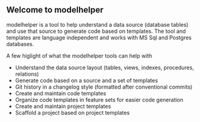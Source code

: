 ## Welcome to modelhelper

modelhelper is a tool to help understand a data source (database tables) and use that source to generate code based on templates.
The tool and templates are language independent and works with MS Sql and Postgres databases.

A few higlight of what the modelhelper tools can help with

- Understand the data source layout (tables, views, indexes, procedures, relations)
- Generate code based on a source and a set of templates
- Git history in a changelog style (formatted after conventional commits)
- Create and maintain code templates
- Organize code templates in feature sets for easier code generation
- Create and maintain project templates
- Scaffold a project based on project templates

<!--

**Here are some ideas to get you started:**

🙋‍♀️ A short introduction - what is your organization all about?
🌈 Contribution guidelines - how can the community get involved?
👩‍💻 Useful resources - where can the community find your docs? Is there anything else the community should know?
🍿 Fun facts - what does your team eat for breakfast?
🧙 Remember, you can do mighty things with the power of [Markdown](https://docs.github.com/github/writing-on-github/getting-started-with-writing-and-formatting-on-github/basic-writing-and-formatting-syntax)
-->

